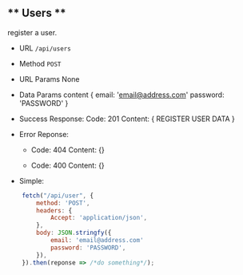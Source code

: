 ** Users **
---
register a user.

- URL
    `/api/users`

- Method
    `POST`

- URL Params
    None

- Data Params
    content {
        email: 'email@address.com'
        password: 'PASSWORD'
    }

- Success Response:
    Code: 201
    Content: { REGISTER USER DATA }

- Error Reponse:
    - Code: 404
      Content: {}

    - Code: 400
      Content: {}

- Simple:
``` Javascript (ES6 Style)
    fetch("/api/user", {
        method: 'POST',
        headers: {
            Accept: 'application/json',
        },
        body: JSON.stringfy({
            email: 'email@address.com'
            password: 'PASSWORD',
        }),
    }).then(reponse => /*do something*/);
```
